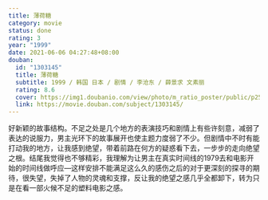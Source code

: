 ```yaml
---
title: 薄荷糖
category: movie
status: done
rating: 3
year: "1999"
date: 2021-06-06 04:27:48+08:00
douban:
  id: "1303145"
  title: 薄荷糖
  subtitle: 1999 / 韩国 日本 / 剧情 / 李沧东 / 薛景求 文素丽
  rating: 8.6
  cover: https://img1.doubanio.com/view/photo/m_ratio_poster/public/p2519637549.jpg
  link: https://movie.douban.com/subject/1303145/
---
```


好新颖的故事结构。不足之处是几个地方的表演技巧和剧情上有些许刻意，减弱了表达的说服力，男主光环下的故事展开也使主题力度弱了不少。但剧情中不时有能打动我的地方，让我感到绝望，带着前路在何方的疑惑看下去，一步步的走向绝望之根。结尾我觉得也不够精彩，我理解为让男主在真实时间线的1979去和电影开始的时间线做呼应—这样安排不能满足这么久的感伤之后的对于更深刻的探寻的期待，很失望，失掉了人物的灵魂和支撑，反让我的绝望之感几乎全都卸下，转为只是在看一部火候不足的塑料电影之感。
